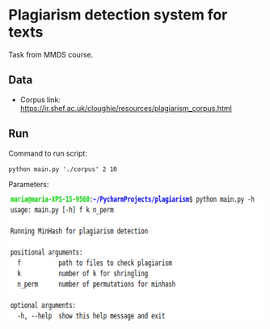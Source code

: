 # Plagiarism detection system for texts
Task from MMDS course.


## Data
* Corpus link: https://ir.shef.ac.uk/cloughie/resources/plagiarism_corpus.html 


## Run
Command to run script: 
```
python main.py './corpus' 2 10
```
Parameters: 


<img src="./help.png" width="600px" height="250px"/> 

